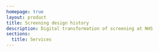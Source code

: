 ```yaml
---
homepage: true
layout: product
title: Screening design history
description: Digital transformation of screening at NHS
sections:
  title: Services
---
```




